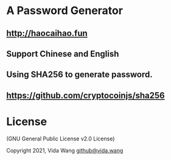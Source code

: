 # A Password Generator
## http://haocaihao.fun
## Support Chinese and English
## Using SHA256 to generate password.
## https://github.com/cryptocoinjs/sha256

# License
(GNU General Public License v2.0 License)

Copyright 2021, Vida Wang  <github@vida.wang>
